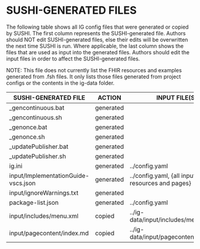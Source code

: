 # SUSHI-GENERATED FILES #

The following table shows all IG config files that were generated or copied by SUSHI.  The first column
represents the SUSHI-generated file. Authors should NOT edit SUSHI-generated files, else their edits will
be overwritten the next time SUSHI is run. Where applicable, the last column shows the files that are used
as input into the generated files. Authors should edit the input files in order to affect the SUSHI-generated
files.

NOTE: This file does not currently list the FHIR resources and examples generated from .fsh files. It only
lists those files generated from project configs or the contents in the ig-data folder.

| SUSHI-GENERATED FILE                | ACTION    | INPUT FILE(S)                                   |
| ----------------------------------- | --------- | ----------------------------------------------- |
| _gencontinuous.bat                  | generated |                                                 |
| _gencontinuous.sh                   | generated |                                                 |
| _genonce.bat                        | generated |                                                 |
| _genonce.sh                         | generated |                                                 |
| _updatePublisher.bat                | generated |                                                 |
| _updatePublisher.sh                 | generated |                                                 |
| ig.ini                              | generated | ../config.yaml                                  |
| input/ImplementationGuide-vscs.json | generated | ../config.yaml, {all input resources and pages} |
| input/ignoreWarnings.txt            | generated |                                                 |
| package-list.json                   | generated | ../config.yaml                                  |
| input/includes/menu.xml             | copied    | ../ig-data/input/includes/menu.xml              |
| input/pagecontent/index.md          | copied    | ../ig-data/input/pagecontent/index.md           |
